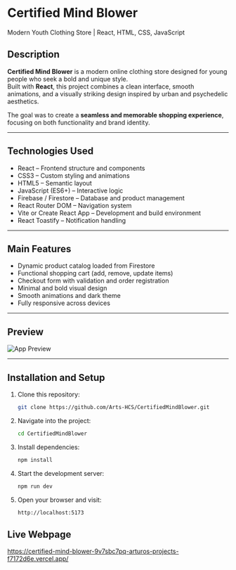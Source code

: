 # Certified Mind Blower  
Modern Youth Clothing Store | React, HTML, CSS, JavaScript

## Description  
**Certified Mind Blower** is a modern online clothing store designed for young people who seek a bold and unique style.  
Built with **React**, this project combines a clean interface, smooth animations, and a visually striking design inspired by urban and psychedelic aesthetics.  

The goal was to create a **seamless and memorable shopping experience**, focusing on both functionality and brand identity.

---

## Technologies Used  
- React – Frontend structure and components  
- CSS3 – Custom styling and animations  
- HTML5 – Semantic layout  
- JavaScript (ES6+) – Interactive logic  
- Firebase / Firestore – Database and product management  
- React Router DOM – Navigation system  
- Vite or Create React App – Development and build environment  
- React Toastify – Notification handling  

---

## Main Features  
- Dynamic product catalog loaded from Firestore  
- Functional shopping cart (add, remove, update items)  
- Checkout form with validation and order registration  
- Minimal and bold visual design  
- Smooth animations and dark theme  
- Fully responsive across devices  

---

## Preview  

![App Preview](<img width="1470" height="796" alt="Screenshot 2025-10-13 at 0 13 10" src="https://github.com/user-attachments/assets/bbac35d0-d467-4da6-9a12-13d6721f9352" />
)

---

## Installation and Setup  

1. Clone this repository:  
   ```bash
   git clone https://github.com/Arts-HCS/CertifiedMindBlower.git

2. Navigate into the project:
   ```bash
   cd CertifiedMindBlower

3. Install dependencies:
   ```bash
   npm install

4. Start the development server:
   ```bash
   npm run dev

5. Open your browser and visit:
   ```bash
   http://localhost:5173

## Live Webpage  

https://certified-mind-blower-9v7sbc7pq-arturos-projects-f7172d6e.vercel.app/
